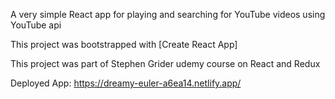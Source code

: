 ﻿A very simple React app for playing and searching for YouTube videos using YouTube api

This project was bootstrapped with [Create React App]

This project was part of Stephen Grider udemy course on React and Redux

Deployed App:
https://dreamy-euler-a6ea14.netlify.app/

